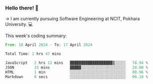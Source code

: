 ### Hello there! 👋

-> I am currently pursuing Software Engineering at NCIT, Pokhara University. 💻


This week's coding summary:
<!--START_SECTION:waka-->

```rust
From: 10 April 2024 - To: 17 April 2024

Total Time: 2 hrs 47 mins

JavaScript   2 hrs 12 mins   ▓▓▓▓▓▓▓▓▓▓▓▓▓▓▓▓▓▓▓▒░░░░░   78.94 %
JSON         33 mins         ▓▓▓▓▓░░░░░░░░░░░░░░░░░░░░   20.00 %
HTML         1 min           ░░░░░░░░░░░░░░░░░░░░░░░░░   00.96 %
Markdown     0 secs          ░░░░░░░░░░░░░░░░░░░░░░░░░   00.10 %
```

<!--END_SECTION:waka-->

